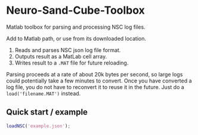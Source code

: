 Neuro-Sand-Cube-Toolbox
=======================

Matlab toolbox for parsing and processing NSC log files.

Add to Matlab path, or use from its downloaded location.

1. Reads and parses NSC json log file format.
2. Outputs result as a MatLab cell array.
3. Writes result to a ```.MAT``` file for future reloading.

Parsing proceeds at a rate of about 20k bytes per second, so large logs could potentially take a few minutes to convert. Once you have converted a log file, you do not have to reconvert it to reuse it in the future. Just do a ```load('filename.MAT')``` instead.

## Quick start / example

```matlab
loadNSC('example.json');
```

